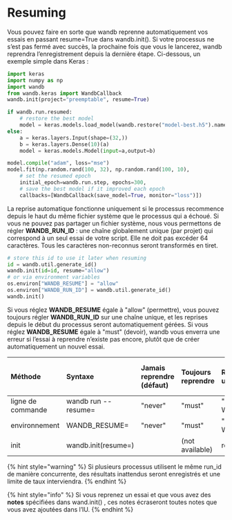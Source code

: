 # Resuming

 Vous pouvez faire en sorte que wandb reprenne automatiquement vos essais en passant resume=True dans wandb.init\(\). Si votre processus ne s’est pas fermé avec succès, la prochaine fois que vous le lancerez, wandb reprendra l’enregistrement depuis la dernière étape. Ci-dessous, un exemple simple dans Keras :

```python
import keras
import numpy as np
import wandb
from wandb.keras import WandbCallback
wandb.init(project="preemptable", resume=True)

if wandb.run.resumed:
    # restore the best model
    model = keras.models.load_model(wandb.restore("model-best.h5").name)
else:
    a = keras.layers.Input(shape=(32,))
    b = keras.layers.Dense(10)(a)
    model = keras.models.Model(input=a,output=b)

model.compile("adam", loss="mse")
model.fit(np.random.rand(100, 32), np.random.rand(100, 10),
    # set the resumed epoch
    initial_epoch=wandb.run.step, epochs=300,
    # save the best model if it improved each epoch
    callbacks=[WandbCallback(save_model=True, monitor="loss")])
```

La reprise automatique fonctionne uniquement si le processus recommence depuis le haut du même fichier système que le processus qui a échoué. Si vous ne pouvez pas partager un fichier système, nous vous permettons de régler **WANDB\_RUN\_ID** : une chaîne globalement unique \(par projet\) qui correspond à un seul essai de votre script. Elle ne doit pas excéder 64 caractères. Tous les caractères non-reconnus seront transformés en tiret.

```python
# store this id to use it later when resuming
id = wandb.util.generate_id()
wandb.init(id=id, resume="allow")
# or via environment variables
os.environ["WANDB_RESUME"] = "allow"
os.environ["WANDB_RUN_ID"] = wandb.util.generate_id()
wandb.init()
```

Si vous réglez **WANDB\_RESUME** égale à "allow" \(permettre\), vous pouvez toujours régler **WANDB\_RUN\_ID** sur une chaîne unique, et les reprises depuis le début du processus seront automatiquement gérées. Si vous réglez **WANDB\_RESUME** égale à "must" \(devoir\), wandb vous enverra une erreur si l’essai à reprendre n’existe pas encore, plutôt que de créer automatiquement un nouvel essai.

| Méthode | Syntaxe | Jamais reprendre \(défaut\) | Toujours reprendre | Reprendre en spécifiant un ID d’essai \(run\_id\) | Reprendre depuis le même dossier |
| :--- | :--- | :--- | :--- | :--- | :--- |
| ligne de commande | wandb run --resume= | "never" | "must" | "allow" \(Requires WANDB\_RUN\_ID=RUN\_ID\) | \(not available\) |
| environnement | WANDB\_RESUME= | "never" | "must" | "allow" \(Requires WANDB\_RUN\_ID=RUN\_ID\) | \(not available\) |
| init | wandb.init\(resume=\) |  | \(not available\) | resume=RUN\_ID | resume=True |

{% hint style="warning" %}
Si plusieurs processus utilisent le même run\_id de manière concurrente, des résultats inattendus seront enregistrés et une limite de taux interviendra.
{% endhint %}

{% hint style="info" %}
Si vous reprenez un essai et que vous avez des **notes** spécifiées dans wand.init\(\) , ces notes écraseront toutes notes que vous avez ajoutées dans l’IU.
{% endhint %}

